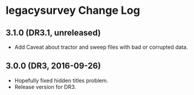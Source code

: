 # legacysurvey Change Log

## 3.1.0 (DR3.1, unreleased)

- Add Caveat about tractor and sweep files with bad or corrupted data.

## 3.0.0 (DR3, 2016-09-26)

- Hopefully fixed hidden titles problem.
- Release version for DR3.
